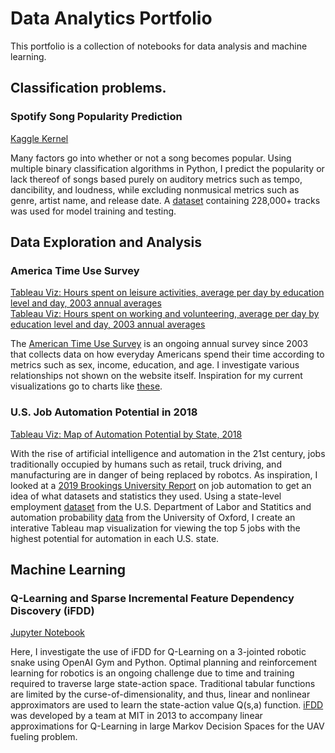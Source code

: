 # Data Analytics Portfolio 
This portfolio is a collection of notebooks for data analysis and machine learning. 

## Classification problems.

### Spotify Song Popularity Prediction 
[Kaggle Kernel](https://www.kaggle.com/huanntran100/spotify-song-popularity-prediction)

Many factors go into whether or not a song becomes popular. Using multiple binary classification algorithms in Python, I predict the popularity or lack thereof of songs based purely on auditory metrics such as tempo, dancibility, and loudness, while excluding nonmusical metrics such as genre, artist name, and release date. A [dataset](https://www.kaggle.com/zaheenhamidani/ultimate-spotify-tracks-db) containing 228,000+ tracks was used for model training and testing. 

## Data Exploration and Analysis

### America Time Use Survey 
[Tableau Viz: Hours spent on leisure activities, average per day by education level and day, 2003 annual averages](https://public.tableau.com/profile/steven.tran1579#!/vizhome/Hoursspentonselectleisureactivitiesaveragesperdaybyeducationallevelandsex2003annualaverages/Dashboard3)  
[Tableau Viz: Hours spent on working and volunteering, average per day by education level and day, 2003 annual averages](https://public.tableau.com/profile/steven.tran1579#!/vizhome/Hoursspentonworkingandvolunteeringaveragesperdaybyeducationallevelandsex2003annualaverages/Dashboard1)

The [American Time Use Survey](https://www.bls.gov/tus/) is an ongoing annual survey since 2003 that collects data on how everyday Americans spend their time according to metrics such as sex, income, education, and age. I investigate various relationships not shown on the website itself. Inspiration for my current visualizations go to charts like [these](https://www.bls.gov/charts/american-time-use/activity-by-sex.htm).  


### U.S. Job Automation Potential in 2018
[Tableau Viz: Map of Automation Potential by State, 2018](https://public.tableau.com/profile/steven.tran1579#!/vizhome/AutomationPotentialintheUnitedStates2018/AutomationPotential2018)

With the rise of artificial intelligence and automation in the 21st century, jobs traditionally occupied by humans such as retail, truck driving, and manufacturing are in danger of being replaced by robotcs. As inspiration, I looked at a [2019 Brookings University Report](https://www.brookings.edu/research/automation-and-artificial-intelligence-how-machines-affect-people-and-places/) on job automation to get an idea of what datasets and statistics they used. Using a state-level employment [dataset](https://www.bls.gov/oes/current/oes_nat.htm) from the U.S. Department of Labor and Statitics and automation probability [data](https://data.world/wnedds/occupations-by-state-and-likelihood-of-automation) from the University of Oxford, I create an interative Tableau map visualization for viewing the top 5 jobs with the highest potential for automation in each U.S. state. 

## Machine Learning

### Q-Learning and Sparse Incremental Feature Dependency Discovery (iFDD)
[Jupyter Notebook](https://nbviewer.jupyter.org/github/huanntran100/Learning-RL/blob/master/Bioengineering%20Senior%20Design/Q-Learning%20and%20Sparse%20iFDD%20on%20Swimmer-v1%20Write-Up.ipynb) 

Here, I investigate the use of iFDD for Q-Learning on a 3-jointed robotic snake using OpenAI Gym and Python. Optimal planning and reinforcement learning for robotics is an ongoing challenge due to time and training required to traverse large state-action space. Traditional tabular functions are limited by the curse-of-dimensionality, and thus, linear and nonlinear approximators are used to learn the state-action value Q(s,a) function. [iFDD](http://people.csail.mit.edu/agf/Homepage/Research/Entries/2011/12/13_Incremental_Feature_Dependency_Discovery.html) was developed by a team at MIT in 2013 to accompany linear approximations for Q-Learning in large Markov Decision Spaces for the UAV fueling problem. 
